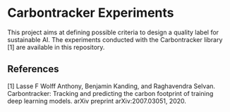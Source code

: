 # Carbontracker Experiments
This project aims at defining possible criteria to design a quality label for sustainable AI. The experiments conducted with the Carbontracker library [1] are available in this repository.

## References
[1] Lasse F Wolff Anthony, Benjamin Kanding, and Raghavendra Selvan. Carbontracker: Tracking and predicting the carbon footprint of training deep learning models. arXiv preprint arXiv:2007.03051, 2020.
